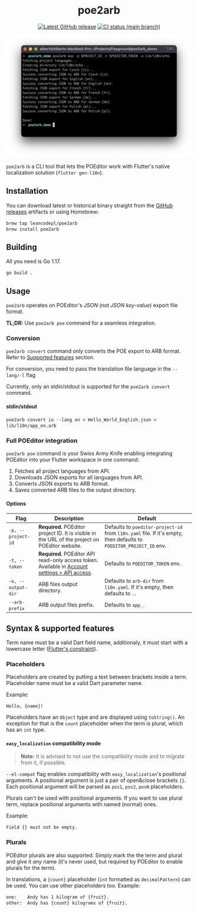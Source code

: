 <div align="center">

# poe2arb

[![Latest GitHub release][github-release-img]][github-release-link]
[![CI status (main branch)][ci-status-img]][ci-status-link]

<img src="art/terminal-screenshot.png" width="600">
</div>

`poe2arb` is a CLI tool that lets the POEditor work with Flutter's native localization solution (`flutter gen-l10n`).

## Installation

You can download latest or historical binary straight from the [GitHub releases][releases] artifacts or using Homebrew:

```
brew tap leancodepl/poe2arb
brew install poe2arb
```

## Building

All you need is Go 1.17.

```
go build .
```

## Usage

`poe2arb` operates on POEditor's _JSON_ (not _JSON key-value_) export file format.

**TL;DR:** Use `poe2arb poe` command for a seamless integration.

### Conversion

`poe2arb convert` command only converts the POE export to ARB format. Refer to [Supported features](#syntax--supported-features) section.

For conversion, you need to pass the translation file language in the `--lang/-l` flag

Currently, only an stdin/stdout is supported for the `poe2arb convert` command.

#### stdin/stdout

```
poe2arb convert io --lang en < Hello_World_English.json > lib/l10n/app_en.arb
```

### Full POEditor integration

`poe2arb poe` command is your Swiss Army Knife enabling integrating POEditor into your Flutter workspace in one command:

1. Fetches all project languages from API.
2. Downloads JSON exports for all languages from API.
3. Converts JSON exports to ARB format.
4. Saves converted ARB files to the output directory.

#### Options

| Flag               | Description                                                                                                       | Default                                                                                                             |
|--------------------|-------------------------------------------------------------------------------------------------------------------|---------------------------------------------------------------------------------------------------------------------|
| `-p, --project-id` | **Required.** POEditor project ID. It is visible in the URL of the project on POEditor website.                   | Defaults to `poeditor-project-id` from `l10n.yaml` file. If it's empty, then defaults to `POEDITOR_PROJECT_ID` env. |
| `-t, --token`      | **Required.** POEditor API read-only access token. Available in [Account settings > API access][poeditor-tokens]. | Defaults to `POEDITOR_TOKEN` env.                                                                                   |
| `-o, --output-dir` | ARB files output directory.                                                                                       | Defaults to `arb-dir` from `l10n.yaml`. If it's empty, then defaults to `.`.                                        |
| `--arb-prefix`     | ARB output files prefix.                                                                                          | Defaults to `app_`.                                                                                                 |

## Syntax & supported features

Term name must be a valid Dart field name, additionaly, it must start with a lowercase letter ([Flutter's constraint][term-name-constraint]).

### Placeholders

Placeholders are created by putting a text between brackets inside a term. Placeholder name must be a valid Dart parameter name.

Example:

```
Hello, {name}!
```

Placeholders have an `Object` type and are displayed using `toString()`. An exception for that is the `count` placeholder when the term is plural, which has an `int` type.

#### `easy_localization` compatibility mode

> **Note:** It is advised to not use the compatibility mode and to migrate from it, if possible.

`--el-compat` flag enables compatibility with `easy_localization`'s positional arguments. A positional argument is just a pair of open&close brackets `{}`. Each positional argument will be parsed as `pos1`, `pos2`, `posN` placeholders.

Plurals can't be used with positional arguments. If you want to use plural term, replace positional arguments with named (normal) ones.

Example:

```
Field {} must not be empty.
```

### Plurals

POEditor plurals are also supported. Simply mark the the term and plural and give it _any_ name (it's never used, but required by POEditor to enable plurals for the term).

In translations, a `{count}` placeholder (`int` formatted as `decimalPattern`) can be used. You can use other placeholders too. Example:

```
one:    Andy has 1 kilogram of {fruit}.
other:  Andy has {count} kilograms of {fruit}.
```

[github-release-link]: https://github.com/leancodepl/poe2arb/releases
[github-release-img]: https://img.shields.io/github/v/release/leancodepl/poe2arb?label=version&sort=semver
[ci-status-link]: https://github.com/leancodepl/poe2arb/actions/workflows/go-test.yml
[ci-status-img]: https://img.shields.io/github/workflow/status/leancodepl/poe2arb/Test/main
[releases]: https://github.com/leancodepl/poe2arb/releases
[poeditor-tokens]: https://poeditor.com/account/api
[term-name-constraint]: https://github.com/flutter/flutter/blob/ce318b7b539e228b806f81b3fa7b33793c2a2685/packages/flutter_tools/lib/src/localizations/gen_l10n.dart#L868-L886